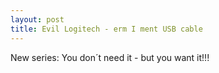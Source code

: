 ```yaml
---
layout: post
title: Evil Logitech - erm I ment USB cable
---
```

New series: You don´t need it - but you want it!!!  
